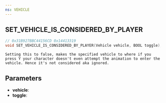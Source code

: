 ```yaml
---
ns: VEHICLE
---
```

## SET_VEHICLE_IS_CONSIDERED_BY_PLAYER

```c
// 0x31B927BBC44156CD 0x14413319
void SET_VEHICLE_IS_CONSIDERED_BY_PLAYER(Vehicle vehicle, BOOL toggle);
```

```
Setting this to false, makes the specified vehicle to where if you press Y your character doesn't even attempt the animation to enter the vehicle. Hence it's not considered aka ignored.  
```

## Parameters
* **vehicle**: 
* **toggle**: 

